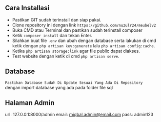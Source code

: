 ## Cara Installasi
 - Pastikan GIT sudah terinstall dan siap pakai.
 - Clone repository ini dengan link `https://github.com/nuzulr24/meubelv2`
 - Buka CMD atau Terminal dan pastikan sudah terinstall composer
 - Ketik `composer install` dan tekan Enter.
 - Silahkan buat file `.env` dan ubah dengan database serta lakukan di cmd ketik dengan `php artisan key:generate` lalu `php artisan config:cache`.
 - Ketika `php artisan storage:link` agar file public dapat diakses.
 - Test website dengan ketik di cmd `php artisan serve`.

## Database
`Pastikan Database Sudah Di Update Sesuai Yang Ada Di Repository` dengan import database yang ada pada folder file sql

## Halaman Admin
url: 127.0.0.1:8000/admin
email: miqbal.admin@email.com
pass: admin123
